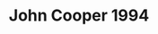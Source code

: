 ---
    title: John Cooper 1994
    slug: John-Cooper-1994
    description:
    code: John-Cooper-1994
    image: https://cmdiy-archive.s3.us-east-1.amazonaws.com/adverts/images/John+Cooper+1994.jpeg
    download: https://cmdiy-archive.s3.us-east-1.amazonaws.com/adverts/documents/John+Cooper+1994.pdf
---